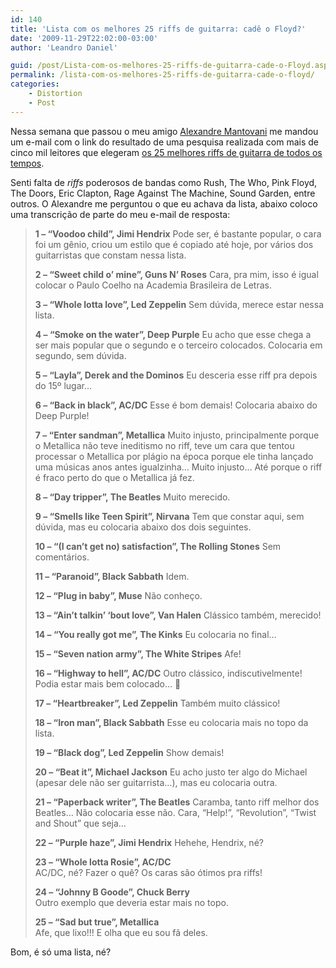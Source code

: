 ```yaml
---
id: 140
title: 'Lista com os melhores 25 riffs de guitarra: cadê o Floyd?'
date: '2009-11-29T22:02:00-03:00'
author: 'Leandro Daniel'

guid: /post/Lista-com-os-melhores-25-riffs-de-guitarra-cade-o-Floyd.aspx
permalink: /lista-com-os-melhores-25-riffs-de-guitarra-cade-o-floyd/
categories:
    - Distortion
    - Post
---
```


Nessa semana que passou o meu amigo [Alexandre Mantovani](http://system.mantov.net) me mandou um e-mail com o link do resultado de uma pesquisa realizada com mais de cinco mil leitores que elegeram [os 25 melhores riffs de guitarra de todos os tempos](http://g1.globo.com/Noticias/Musica/0,,MUL1394469-7085,00-MUSICA+DE+JIMI+HENDRIX+TEM+MELHOR+RIFF+DE+GUITARRA+DE+TODOS+OS+TEMPOS.htm).

Senti falta de *riffs* poderosos de bandas como Rush, The Who, Pink Floyd, The Doors, Eric Clapton, Rage Against The Machine, Sound Garden, entre outros. O Alexandre me perguntou o que eu achava da lista, abaixo coloco uma transcrição de parte do meu e-mail de resposta:

> **1 – “Voodoo child”, Jimi Hendrix** Pode ser, é bastante popular, o cara foi um gênio, criou um estilo que é copiado até hoje, por vários dos guitarristas que constam nessa lista.
> 
> **2 – “Sweet child o’ mine”, Guns N’ Roses** Cara, pra mim, isso é igual colocar o Paulo Coelho na Academia Brasileira de Letras.
> 
> **3 – “Whole lotta love”, Led Zeppelin** Sem dúvida, merece estar nessa lista.
> 
> **4 – “Smoke on the water”, Deep Purple** Eu acho que esse chega a ser mais popular que o segundo e o terceiro colocados. Colocaria em segundo, sem dúvida.
> 
> **5 – “Layla”, Derek and the Dominos** Eu desceria esse riff pra depois do 15º lugar…
> 
> **6 – “Back in black”, AC/DC** Esse é bom demais! Colocaria abaixo do Deep Purple!
> 
> **7 – “Enter sandman”, Metallica** Muito injusto, principalmente porque o Metallica não teve ineditismo no riff, teve um cara que tentou processar o Metallica por plágio na época porque ele tinha lançado uma músicas anos antes igualzinha… Muito injusto… Até porque o riff é fraco perto do que o Metallica já fez.
> 
> **8 – “Day tripper”, The Beatles** Muito merecido.
> 
> **9 – “Smells like Teen Spirit”, Nirvana** Tem que constar aqui, sem dúvida, mas eu colocaria abaixo dos dois seguintes.
> 
> **10 – “(I can’t get no) satisfaction”, The Rolling Stones** Sem comentários.
> 
> **11 – “Paranoid”, Black Sabbath** Idem.
> 
> **12 – “Plug in baby”, Muse** Não conheço.
> 
> **13 – “Ain’t talkin’ ‘bout love”, Van Halen** Clássico também, merecido!
> 
> **14 – “You really got me”, The Kinks** Eu colocaria no final…
> 
> **15 – “Seven nation army”, The White Stripes** Afe!
> 
> **16 – “Highway to hell”, AC/DC** Outro clássico, indiscutivelmente! Podia estar mais bem colocado… 🙂
> 
> **17 – “Heartbreaker”, Led Zeppelin** Também muito clássico!
> 
> **18 – “Iron man”, Black Sabbath** Esse eu colocaria mais no topo da lista.
> 
> **19 – “Black dog”, Led Zeppelin** Show demais!
> 
> **20 – “Beat it”, Michael Jackson** Eu acho justo ter algo do Michael (apesar dele não ser guitarrista…), mas eu colocaria outra.
> 
> **21 – “Paperback writer”, The Beatles** Caramba, tanto riff melhor dos Beatles… Não colocaria esse não. Cara, “Help!”, “Revolution”, “Twist and Shout” que seja…
> 
> **22 – “Purple haze”, Jimi Hendrix** Hehehe, Hendrix, né?
> 
> **23 – “Whole lotta Rosie”, AC/DC**    
> AC/DC, né? Fazer o quê? Os caras são ótimos pra riffs!
> 
> **24 – “Johnny B Goode”, Chuck Berry**    
> Outro exemplo que deveria estar mais no topo.
> 
> **25 – “Sad but true”, Metallica**    
> Afe, que lixo!!! E olha que eu sou fã deles.

Bom, é só uma lista, né?